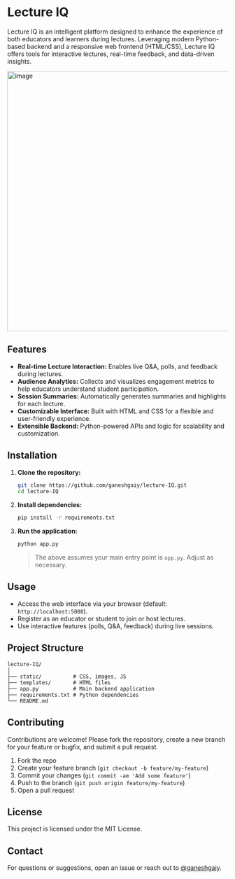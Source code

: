 # Lecture IQ

Lecture IQ is an intelligent platform designed to enhance the experience of both educators and learners during lectures. Leveraging modern Python-based backend and a responsive web frontend (HTML/CSS), Lecture IQ offers tools for interactive lectures, real-time feedback, and data-driven insights.

<img width="1230" height="594" alt="image" src="https://github.com/user-attachments/assets/c1f7399f-97e9-487c-a88c-acb0c32d1e12" />

## Features

- **Real-time Lecture Interaction:** Enables live Q&A, polls, and feedback during lectures.
- **Audience Analytics:** Collects and visualizes engagement metrics to help educators understand student participation.
- **Session Summaries:** Automatically generates summaries and highlights for each lecture.
- **Customizable Interface:** Built with HTML and CSS for a flexible and user-friendly experience.
- **Extensible Backend:** Python-powered APIs and logic for scalability and customization.

## Installation

1. **Clone the repository:**
   ```bash
   git clone https://github.com/ganeshgaiy/lecture-IQ.git
   cd lecture-IQ
   ```

2. **Install dependencies:**
   ```bash
   pip install -r requirements.txt
   ```

3. **Run the application:**
   ```bash
   python app.py
   ```
   > The above assumes your main entry point is `app.py`. Adjust as necessary.

## Usage

- Access the web interface via your browser (default: `http://localhost:5000`).
- Register as an educator or student to join or host lectures.
- Use interactive features (polls, Q&A, feedback) during live sessions.

## Project Structure

```
lecture-IQ/
│
├── static/          # CSS, images, JS
├── templates/       # HTML files
├── app.py           # Main backend application
├── requirements.txt # Python dependencies
└── README.md
```

## Contributing

Contributions are welcome! Please fork the repository, create a new branch for your feature or bugfix, and submit a pull request.

1. Fork the repo
2. Create your feature branch (`git checkout -b feature/my-feature`)
3. Commit your changes (`git commit -am 'Add some feature'`)
4. Push to the branch (`git push origin feature/my-feature`)
5. Open a pull request

## License

This project is licensed under the MIT License.

## Contact

For questions or suggestions, open an issue or reach out to [@ganeshgaiy](https://github.com/ganeshgaiy).
